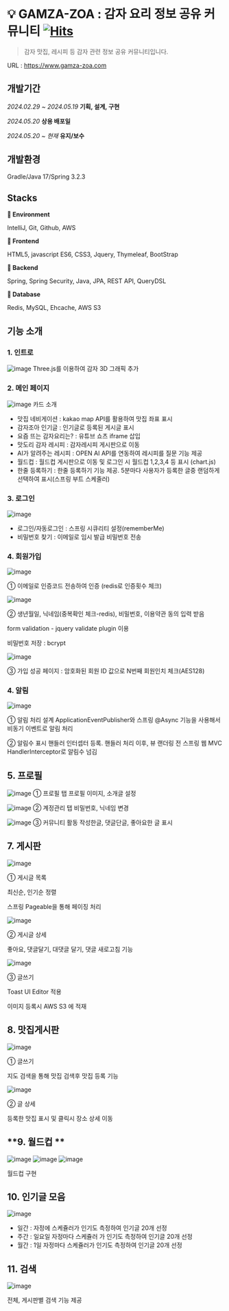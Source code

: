 # :bulb: GAMZA-ZOA : 감자 요리 정보 공유 커뮤니티  [![Hits](https://hits.seeyoufarm.com/api/count/incr/badge.svg?url=https%3A%2F%2Fgithub.com%2Fkongemom1215%2Fhit-counter&count_bg=%2379C83D&title_bg=%23555555&icon=&icon_color=%23E7E7E7&title=hits&edge_flat=false)](https://hits.seeyoufarm.com)
> 감자 맛집, 레시피 등 감자 관련 정보 공유 커뮤니티입니다.  
 
URL : <https://www.gamza-zoa.com> 

 
## 개발기간
*2024.02.29 ~ 2024.05.19* **기획, 설계, 구현**

*2024.05.20* **상용 배포일**

*2024.05.20 ~ 현재* **유지/보수**

## 개발환경
Gradle/Java 17/Spring 3.2.3

##  Stacks
**:bookmark_tabs: Environment**

IntelliJ, Git, Github, AWS

**:bookmark_tabs: Frontend**

HTML5, javascript ES6, CSS3, Jquery, Thymeleaf, BootStrap

**:bookmark_tabs: Backend**

Spring, Spring Security, Java, JPA, REST API, QueryDSL

**:bookmark_tabs: Database**

Redis, MySQL, Ehcache, AWS S3

## 기능 소개

### **1. 인트로**
![image](https://github.com/kongemom1215/-/assets/72897088/3d0dab06-6db1-4ec4-bcc7-15c3306750fb)
Three.js를 이용하여 감자 3D 그래픽 추가

### **2. 메인 페이지**
![image](https://github.com/kongemom1215/-/assets/72897088/cb67410e-6dec-401b-a37b-6c05543943b8)
카드 소개
* 맛집 네비게이션 : kakao map API를 활용하여 맛집 좌표 표시
* 감자조아 인기글 : 인기글로 등록된 게시글 표시
* 요즘 뜨는 감자요리는? : 유튜브 쇼츠 iframe 삽입
* 맛도리 감자 레시피 : 감자레시피 게시판으로 이동
* AI가 알려주는 레시피 : OPEN AI API를 연동하여 레시피를 질문 기능 제공
* 월드컵 : 월드컵 게시판으로 이동 및 로그인 시 월드컵 1,2,3,4 등 표시 (chart.js)
* 한줄 등록하기 : 한줄 등록하기 기능 제공. 5분마다 사용자가 등록한 글중 랜덤하게 선택하여 표시(스프링 부트 스케줄러)

### **3. 로그인**
![image](https://github.com/kongemom1215/-/assets/72897088/c935c69b-1090-49a1-9bbe-4f7ed5e3fdf4)

* 로그인/자동로그인 : 스프링 시큐리티 설정(rememberMe)
* 비밀번호 찾기 : 이메일로 임시 발급 비밀번호 전송

### **4. 회원가입**
![image](https://github.com/kongemom1215/-/assets/72897088/b1ddc7b8-6d36-4745-9b4c-91f6c61299b8)

① 이메일로 인증코드 전송하여 인증 (redis로 인증횟수 체크)

![image](https://github.com/kongemom1215/-/assets/72897088/d5108973-dbee-4c91-ac1a-fa6b9ccf4658)

② 생년월일, 닉네임(중복확인 체크-redis), 비밀번호, 이용약관 동의 입력 받음

form validation - jquery validate plugin 이용

비밀번호 저장 : bcrypt

![image](https://github.com/kongemom1215/-/assets/72897088/2266f14e-13ad-4161-b13e-cc2f5787e511)

③ 가입 성공 페이지 : 암호화된 회원 ID 값으로 N번째 회원인치 체크(AES128)

### **4. 알림**
![image](https://github.com/kongemom1215/-/assets/72897088/c50b9b7c-f656-4ea6-82b8-8f68f2602392)

①  알림 처리 설계
ApplicationEventPublisher와 스프링 @Async 기능을 사용해서 비동기 이벤트로 알림 처리

②  알림수 표시
핸들러 인터셉터 등록. 핸들러 처리 이후, 뷰 랜더링 전 스프링 웹 MVC HandlerInterceptor로 알림수 넘김

## **5. 프로필**
![image](https://github.com/kongemom1215/-/assets/72897088/a7872f93-7ed1-484f-9379-326be45c299e)
①  프로필 탭
프로필 이미지, 소개글 설정

![image](https://github.com/kongemom1215/Potato-Community-Project/assets/72897088/fc762cea-b02c-475f-8e17-014c8721b4a4)
②  계정관리 탭
비밀번호, 닉네임 변경

![image](https://github.com/kongemom1215/-/assets/72897088/ac86e891-772a-4611-8394-e9ab961130b6)
③  커뮤니티 활동
작성한글, 댓글단글, 좋아요한 글 표시

## **7. 게시판**
![image](https://github.com/kongemom1215/-/assets/72897088/d077b255-0649-40b6-abcb-af6a5d2a6bbf)

①  게시글 목록

최신순, 인기순 정렬

스프링 Pageable을 통해 페이징 처리

![image](https://github.com/kongemom1215/-/assets/72897088/36d1ecbb-03be-4d41-bbe5-9eee3c091468)

②  게시글 상세

좋아요, 댓글달기, 대댓글 달기, 댓글 새로고침 기능 

![image](https://github.com/kongemom1215/-/assets/72897088/81d1bbb7-1bad-4dd5-9387-d17add65d743)

③ 글쓰기

Toast UI Editor 적용

이미지 등록시 AWS S3 에 적재

## **8. 맛집게시판**
![image](https://github.com/kongemom1215/-/assets/72897088/a13a654f-2c63-4f99-8ad4-0b862962e12f)

①  글쓰기

지도 검색을 통해 맛집 검색후 맛집 등록 기능

![image](https://github.com/kongemom1215/-/assets/72897088/685e8b1a-f928-4755-a8a3-e1a67a398b96)

②  글 상세

등록한 맛집 표시 및 클릭시 장소 상세 이동

## **9. 월드컵 **
![image](https://github.com/kongemom1215/-/assets/72897088/2a9cc037-9608-4e34-904c-99cc2fc3f6e0)
![image](https://github.com/kongemom1215/-/assets/72897088/92319fcd-68e8-4511-9b8b-77dade31edbd)
![image](https://github.com/kongemom1215/-/assets/72897088/65d78c16-90e5-4639-936e-8695ec54c66a)

월드컵 구현 

## **10. 인기글 모음**
![image](https://github.com/kongemom1215/-/assets/72897088/1247a206-5cf8-45cb-9313-f88d4d843ac2)

* 일간 : 자정에 스케쥴러가 인기도 측정하여 인기글 20개 선정
* 주간 : 일요일 자정마다 스케쥴러 가 인기도 측정하여 인기글 20개 선정
* 월간 : 1일 자정마다 스케쥴러가 인기도 측정하여 인기글 20개 선정


## **11. 검색**
![image](https://github.com/kongemom1215/-/assets/72897088/82b8e997-f044-4cd3-a2ae-34c33131c33c)

전체, 게시판별 검색 기능 제공
